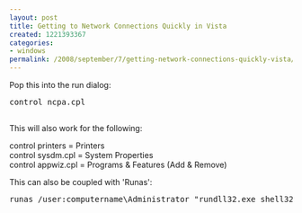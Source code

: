 ```yaml
---
layout: post
title: Getting to Network Connections Quickly in Vista
created: 1221393367
categories:
- windows
permalink: /2008/september/7/getting-network-connections-quickly-vista/
---
```

<p>Pop this into the run dialog:</p>
<pre>
control ncpa.cpl

</pre>
<p>This will also work for the following:</p>
<p>control printers = Printers&nbsp;<br />
control sysdm.cpl = System Properties<br />
control appwiz.cpl = Programs &amp; Features (Add &amp; Remove)</p>
<p>This can also be coupled with 'Runas':</p>
<pre>
runas /user:computername\Administrator &quot;rundll32.exe shell32.dll,Control_RunDLL&nbsp;ncpa.cpl&quot;

</pre>
